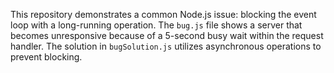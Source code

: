 This repository demonstrates a common Node.js issue: blocking the event loop with a long-running operation.  The `bug.js` file shows a server that becomes unresponsive because of a 5-second busy wait within the request handler.  The solution in `bugSolution.js` utilizes asynchronous operations to prevent blocking.